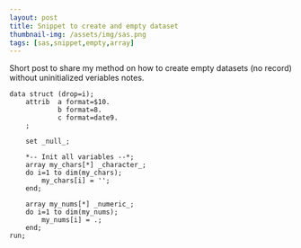 ```yaml
---
layout: post
title: Snippet to create and empty dataset
thumbnail-img: /assets/img/sas.png
tags: [sas,snippet,empty,array]
---
```


Short post to share my method on how to create empty datasets (no record) without uninitialized veriables notes.

```
data struct (drop=i);
	attrib	a format=$10.
		  	b format=8.
		  	c format=date9.
  	;

	set _null_;

	*-- Init all variables --*;
	array my_chars[*] _character_;
	do i=1 to dim(my_chars);
		my_chars[i] = '';
	end;

	array my_nums[*] _numeric_;
	do i=1 to dim(my_nums);
		my_nums[i] = .;
	end;
run;
```
